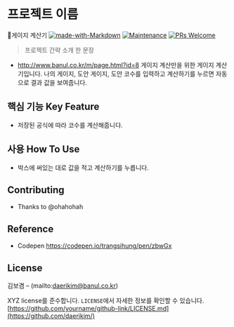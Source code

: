

# 프로젝트 이름  
📏게이지 계산기
[![made-with-Markdown](https://img.shields.io/badge/Made%20with-Markdown-1f425f.svg)](http://commonmark.org)
[![Maintenance](https://img.shields.io/badge/Maintained%3F-yes-green.svg)](https://github.com/ohahohah/readme-template/graphs/commit-activity) 
[![PRs Welcome](https://img.shields.io/badge/PRs-welcome-brightgreen.svg?style=flat-square)](http://makeapullrequest.com)



> 프로젝트 간략 소개 한 문장 
- http://www.banul.co.kr/m/page.html?id=8
게이지 계산만을 위한 게이지 계산기입니다. 나의 게이지, 도안 게이지, 도안 코수를 입력하고 계산하기를 누르면 자동으로 결과 값을 보여줍니다.

## 핵심 기능  Key Feature
- 저장된 공식에 따라 코수를 계산해줍니다.

## 사용 How To Use
- 박스에 써있는 대로 값을 적고 계산하기를 누릅니다.

## Contributing

- Thanks to @ohahohah

## Reference
- Codepen https://codepen.io/trangsihung/pen/zbwGx


## License
김보겸 – (mailto:daerikim@banul.co.kr)  

XYZ license를 준수합니다. ``LICENSE``에서 자세한 정보를 확인할 수 있습니다.  
[https://github.com/yourname/github-link/LICENSE.md](https://github.com/daerikim/)
